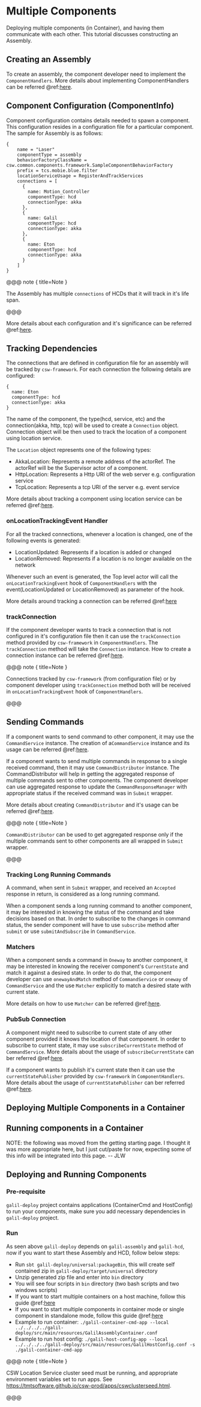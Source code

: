 # Multiple Components

Deploying multiple components (in Container), and having them communicate with each other. This tutorial discusses constructing an Assembly.

## Creating an Assembly

To create an assembly, the component developer need to implement the `ComponentHandlers`. More details about implementing ComponentHandlers can be referred @ref:[here](./create-component.md#handlers). 

## Component Configuration (ComponentInfo)

Component configuration contains details needed to spawn a component. This configuration resides in a configuration file
for a particular component. The sample for Assembly is as follows:

```
{
    name = "Laser"
    componentType = assembly
    behaviorFactoryClassName = csw.common.components.framework.SampleComponentBehaviorFactory
    prefix = tcs.mobie.blue.filter
    locationServiceUsage = RegisterAndTrackServices
    connections = [
      {
        name: Motion_Controller
        componentType: hcd
        connectionType: akka
      },
      {
        name: Galil
        componentType: hcd
        connectionType: akka
      },
      {
        name: Eton
        componentType: hcd
        connectionType: akka
      }
    ]
}
```

@@@ note { title=Note }

The Assembly has multiple `connections` of HCDs that it will track in it's life span.

@@@

More details about each configuration and it's significance can be referred @ref:[here](./create-component.md#component-configuration-(componentinfo)).  

## Tracking Dependencies

The connections that are defined in configuration file for an assembly will be tracked by `csw-framework`. For each connection the following details are configured:

```
{
  name: Eton
  componentType: hcd
  connectionType: akka
}
``` 

The name of the component, the type(hcd, service, etc) and the connection(akka, http, tcp) will be used to create a `Connection` object. Connection object will be then used to
track the location of a component using location service.

The `Location` object represents one of the following types:

-   AkkaLocation: Represents a remote address of the actorRef. The actorRef will be the Supervisor actor of a component.
-   HttpLocation: Represents a Http URI of the web server e.g. configuration service
-   TcpLocation: Represents a tcp URI of the server e.g. event service 

More details about tracking a component using location service can be referred @ref:[here](./services/location.md#tracking-and-subscribing).
 
### onLocationTrackingEvent Handler

For all the tracked connections, whenever a location is changed, one of the following events is generated:

-   LocationUpdated: Represents if a location is added or changed
-   LocationRemoved: Represents if a location is no longer available on the network

Whenever such an event is generated, the Top level actor will call the `onLocationTrackingEvent` hook of `ComponentHandlers` with the event(LocationUpdated or LocationRemoved)
as parameter of the hook.

More details around tracking a connection can be referred @ref:[here](./framework/tracking-connections.md)

### trackConnection

If the component developer wants to track a connection that is not configured in it's configuration file then it can use the `trackConnection` method provided by `csw-framework`
in `ComponentHandlers`. The `trackConnection` method will take the `Connection` instance. How to create a connection instance can be referred @ref:[here](./services/location.md#creating-components-connections-and-registrations).

@@@ note { title=Note }

Connections tracked by `csw-framework` (from configuration file) or by component developer using `trackConnection` method both will be received in `onLocationTrackingEvent`
hook of `ComponentHandlers`. 

@@@

## Sending Commands

If a component wants to send command to other component, it may use the `CommandService` instance. The creation of a`CommandService` instance and its usage can be referred
@ref:[here](./command.md#commandservice).

If a component wants to send multiple commands in response to a single received command, then it may use `CommandDistributor` instance. The CommandDistributor will help in
getting the aggregated response of multiple commands sent to other components. The component developer can use aggregated response to update the `CommandResponseManager` with
appropriate status if the received command was in `Submit` wrapper.

More details about creating `CommandDistributor` and it's usage can be referred @ref:[here](./command.md#distributing-commands).

@@@ note { title=Note }

`CommandDistributor` can be used to get aggregated response only if the multiple commands sent to other components are all wrapped in `Submit` wrapper.

@@@

### Tracking Long Running Commands

A command, when sent in `Submit` wrapper, and received an `Accepted` response in return, is considered as a long running command.
  
When a component sends a long running command to another component, it may be interested in knowing the status of the command and take decisions based on that. In order to subscribe
to the changes in command status, the sender component will have to use `subscribe` method after `submit` or use `submitAndSubscribe` in `CommandService`.

### Matchers

When a component sends a command in `Oneway` to another component, it may be interested in knowing the receiver component's `CurrentState` and match it against a desired state.
In order to do that, the component developer can use `onewayAndMatch` method of `CommandService` or `oneway` of `CommandService` and the use `Matcher` explicitly to match a desired
state with current state.

More details on how to use `Matcher` can  be referred @ref:[here](./command.md#matching-state-for-command-completion). 

### PubSub Connection

A component might need to subscribe to current state of any other component provided it knows the location of that component. In order to subscribe to current state, it may
use `subscribeCurrentState` method of `CommandService`. More details about the usage of `subscribeCurrentState` can ber referred @ref:[here](./command.md#subscribecurrentstate).

If a component wants to publish it's current state then it can use the `currentStatePublisher` provided by `csw-framework` in `ComponentHandlers`. More details about the usage
of `currentStatePublisher` can ber referred @ref:[here](./framework/publishing-state.md).

## Deploying Multiple Components in a Container

## Running components in a Container


NOTE: the following was moved from the getting starting page. I thought it was more appropriate here, 
but I just cut/paste for now, expecting some of this info will be integrated into this page. -- JLW
## Deploying and Running Components

### Pre-requisite

`galil-deploy` project contains applications (ContainerCmd and HostConfig) to run your components, make sure you add necessary dependencies in `galil-deploy` project.


### Run
As seen above `galil-deploy` depends on `galil-assembly` and `galil-hcd`, now if you want to start these Assembly and HCD, follow below steps:

 - Run `sbt galil-deploy/universal:packageBin`, this will create self contained zip in `galil-deploy/target/universal` directory
 - Unzip generated zip file and enter into `bin` directory
 - You will see four scripts in `bin` directory (two bash scripts and two windows scripts)
 - If you want to start multiple containers on a host machine, follow this guide @ref:[here](apps/hostconfig.md#examples)
 - If you want to start multiple components in container mode or single component in standalone mode, follow this guide @ref:[here](framework/deploying-components.md)
 - Example to run container:    `./galil-container-cmd-app --local ../../../../galil-deploy/src/main/resources/GalilAssemblyContainer.conf`
 - Example to run host config:  `./galil-host-config-app --local ../../../../galil-deploy/src/main/resources/GalilHostConfig.conf -s ./galil-container-cmd-app`

@@@ note { title=Note }

CSW Location Service cluster seed must be running, and appropriate environment variables set to run apps.
See https://tmtsoftware.github.io/csw-prod/apps/cswclusterseed.html.

@@@
